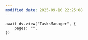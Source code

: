 ```yaml
---
modified date: 2025-09-10 22:25:08
---
```


```dataviewjs
await dv.view("TasksManager", {
    pages: "",
})
```


